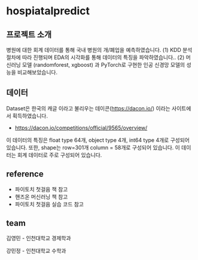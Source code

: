 # hospiatalpredict


## 프로젝트 소개

병원에 대한 회계 데이터를 통해 국내 병원의 개/폐업을 예측하였습니다.
(1) KDD 분석 절차에 따라 진행되며 EDA의 시각화를 통해 데이터의 특징을 파악하였습니다..
(2) 머신러닝 모델 (randomforest, xgboost) 과 PyTorch로 구현한 인공 신경망 모델의 성능을 비교해보았습니다.

## 데이터

Dataset은 한국의 캐글 이라고 불리우는 데이콘(https://dacon.io/) 이라는 사이트에서 획득하였습니다.
* https://dacon.io/competitions/official/9565/overview/

이 데이터의 특징은 float type 64개, object type 4개, int64 type 4개로 구성되어 있습니다. 또한, shape는 row=301개 column = 58개로 구성되어 있습니다. 
이 데이터는 회계 데이터로 주로 구성되어 있습니다.

## reference

- 파이토치 첫걸음 책 참고
- 핸즈온 머신러닝 책 참고
- 파이토치 첫걸음 실습 코드 참고

## team

김영민 - 인천대학교 경제학과

강민정 - 인천대학교 수학과
